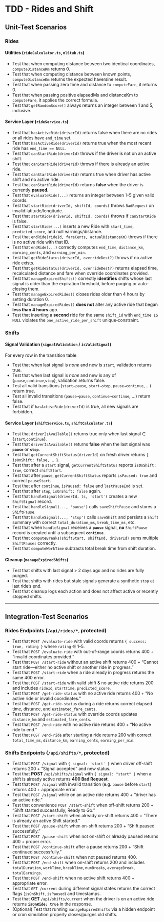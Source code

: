 # TDD - Rides and Shift

## Unit-Test Scenarios

### Rides

#### Utilities (`rideCalculator.ts`, `mlStub.ts`)

* Test that when computing distance between two identical coordinates, `computeDistanceKm` returns 0.
* Test that when computing distance between known points, `computeDistanceKm` returns the expected haversine result.
* Test that when passing zero time and distance to `computeFare`, it returns 0.
* Test that when passing positive elapsedMs and distanceKm to `computeFare`, it applies the correct formula.
* Test that `getRandomScore()` always returns an integer between 1 and 5, inclusive.

#### Service Layer (`rideService.ts`)

* Test that `hasActiveRide(driverId)` returns false when there are no rides or all rides have `end_time` set.
* Test that `hasActiveRide(driverId)` returns true when the most recent ride has `end_time == NULL`.
* Test that `canStartRide(driverId)` throws if the driver is not on an active shift.
* Test that `canStartRide(driverId)` throws if there is already an active ride.
* Test that `canStartRide(driverId)` returns true when driver has active shift and no active ride.
* Test that `canStartRide(driverId)` returns **false** when the driver is currently **paused**.
* Test that `evaluateRide(...)` returns an integer between 1–5 given valid coords.
* Test that `startRide(driverId, shiftId, coords)` throws `BadRequest` on invalid latitude/longitude.
* Test that `startRide(driverId, shiftId, coords)` throws if `canStartRide` is false.
* Test that `startRide(...)` inserts a new Ride with `start_time`, `predicted_score`, and null earnings/distance.
* Test that `endRide(rideId, fareCents, actualDistanceKm)` throws if there is no active ride with that ID.
* Test that `endRide(...)` correctly computes `end_time`, `distance_km`, `earning_cents`, and `earning_per_min`.
* Test that `getRideStatus(driverId, overrideDest?)` throws if no active ride exists.
* Test that `getRideStatus(driverId, overrideDest?)` returns elapsed time, recalculated distance and fare when override coordinates provided.
* Test that `manageExpiredShifts()` correctly **identifies** shifts whose last signal is older than the expiration threshold, before purging or auto-closing them.
* Test that `manageExpiredRides()` closes rides older than 4 hours by setting duration 0.
* Test that `manageExpiredRides()` **does not** alter any active ride that began **less than 4 hours** ago.
* Test that inserting a **second** ride for the same `shift_id` with `end_time IS NULL` violates the `one_active_ride_per_shift` unique‐constraint.

### Shifts

#### Signal Validation (`signalValidation` / `isValidSignal`)

For every row in the transition table:

* Test that when last signal is *none* and new is `start`, validation returns true.
* Test that when last signal is *none* and new is any of {`pause`,`continue`,`stop`}, validation returns false.
* Test all valid transitions (`start→pause`, `start→stop`, `pause→continue`, …) return true.
* Test all invalid transitions (`pause→pause`, `continue→continue`, …) return false.
* Test that if `hasActiveRide(driverId)` is true, all new signals are forbidden.

#### Service Layer (`shiftService.ts`, `shiftCalculator.ts`)

* Test that `driverIsAvailable()` returns true only when last signal ∈ {`start`,`continue`}.
* Test that `driverIsAvailable()` returns **false** when the last signal was **`pause`** or **`stop`**.
* Test that `getCurrentShiftStatus(driverId)` on fresh driver returns `{ isOnShift: false, … }`.
* Test that after a `start` signal, `getCurrentShiftStatus` reports `isOnShift: true`, correct `shiftStart`.
* Test that after `pause`, `getCurrentShiftStatus` reports `isPaused: true` and correct `pauseStart`.
* Test that after `continue`, `isPaused: false` and `lastPauseEnd` is set.
* Test that after `stop`, `isOnShift: false` again.
* Test that `handleSignal(driverId, ts, 'start')` creates a new `ShiftSignal` record.
* Test that `handleSignal(..., 'pause')` calls `saveShiftPause` and stores a `ShiftPause`.
* Test that `handleSignal(..., 'stop')` calls `saveShift` and persists a `Shift` summary with correct `total_duration_ms`, `break_time_ms`, etc.
* Test that when `handleSignal` receives a **`pause`** signal, **no** `ShiftPause` record is created until a subsequent **`continue`**.
* Test that `computeBreaks(shiftStart, shiftEnd, driverId)` sums multiple `ShiftPauses` correctly.
* Test that `computeWorkTime` subtracts total break time from shift duration.

#### Cleanup (`manageExpiredShifts`)

* Test that shifts with last signal > 2 days ago and no rides are fully purged.
* Test that shifts with rides but stale signals generate a synthetic `stop` at last ride’s end.
* Test that cleanup logs each action and does not affect active or recently stopped shifts.

---

## Integration-Test Scenarios

### Rides Endpoints (`/api/rides/*`, protected)

* Test that `POST /evaluate-ride` with valid coords returns `{ success: true, rating }` where `rating` ∈ 1–5.
* Test that `POST /evaluate-ride` with out-of-range coords returns 400 + “Invalid coordinates provided.”
* Test that `POST /start-ride` without an active shift returns 400 + “Cannot start ride—either no active shift or another ride in progress.”
* Test that `POST /start-ride` when a ride already in progress returns the same 400 error.
* Test that `POST /start-ride` with valid shift & no active ride returns 200 and includes `rideId`, `startTime`, `predicted_score`.
* Test that `POST /get-ride-status` with no active ride returns 400 + “No active ride or invalid coordinates.”
* Test that `POST /get-ride-status` during a ride returns correct elapsed time, distance, and `estimated_fare_cents`.
* Test that `POST /get-ride-status` with override coords updates `distance_km` and `estimated_fare_cents`.
* Test that `POST /end-ride` with no active ride returns 400 + “No active ride to end.”
* Test that `POST /end-ride` after starting a ride returns 200 with correct `total_time_ms`, `distance_km`, `earning_cents`, `earning_per_min`.

### Shifts Endpoints (`/api/shifts/*`, protected)

* Test that `POST /signal` with `{ signal: 'start' }` when driver off-shift returns 200 + “Signal accepted” and new status.
* Test that **POST** `/api/shifts/signal` with `{ signal: "start" }` when a shift is already active returns **400 Bad Request**.
* Test that `POST /signal` with invalid transition (e.g. `pause` before `start`) returns 400 + appropriate error.
* Test that `POST /signal` while on an active ride returns 400 + “driver has an active ride.”
* Test that convenience `POST /start-shift` when off-shift returns 200 + “Shift started successfully, Ready to Go.”
* Test that `POST /start-shift` when already on-shift returns 400 + “There is already an active Shift started.”
* Test that `POST /pause-shift` when on-shift returns 200 + “Shift paused successfully.”
* Test that `POST /pause-shift` when not on-shift or already paused returns 400 + proper error.
* Test that `POST /continue-shift` after a pause returns 200 + “Shift continued successfully.”
* Test that `POST /continue-shift` when not paused returns 400.
* Test that `POST /end-shift` when on-shift returns 200 and includes `totalDuration`, `workTime`, `breakTime`, `numBreaks`, `averageBreak`, `totalEarnings`.
* Test that `POST /end-shift` when no active shift returns 400 + appropriate error.
* Test that `GET /current` during different signal states returns the correct flags (`isOnShift`, `isPaused`) and timestamps.
* Test that **GET** `/api/shifts/current` when the driver is on an active ride returns **`isOnRide: true`** in the response.
* (Optional) Test that running `manageExpiredShifts` via a hidden endpoint or cron simulation properly closes/purges old shifts.


